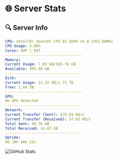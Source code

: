# 🌐 Server Stats
## 🔍 Server Info
```yaml
CPU: Intel(R) Xeon(R) CPU E5-2699 v4 @ 1353.06MHz
CPU Usage: 5.80%
Cores: 44P | 88T
-----------------------------------
Memory:
Current Usage: 7.03 GB/503.74 GB
Available: 493.40 GB
-----------------------------------
Disk:
Current Usage: 21.32 GB/1.71 TB
Free: 1.60 TB
-----------------------------------
GPU:
No GPU detected
-----------------------------------
Network:
Current Transfer (Sent): 575.59 KB/s
Current Transfer (Received): 57.03 KB/s
Total Sent: 49.70 GB
Total Received: 14.87 GB
-----------------------------------
Uptime:
0d 18h 46m 22s
```
![GitHub Stats](https://img.shields.io/badge/Updated-2025-04-20_11:55:10-blue)